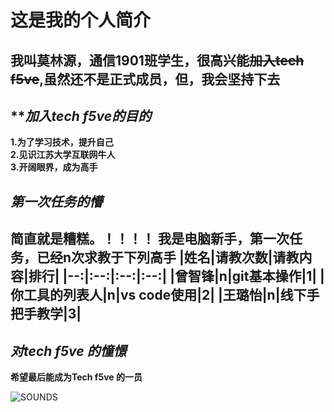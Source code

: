 # 这是我的个人简介
**我叫莫林源，通信1901班学生，很高兴能~~加入tech f5ve~~,虽然还不是正式成员，但，我会坚持下去**
----
## *****加入tech f5ve的目的***   
**1.为了学习技术，提升自己**  
**2.见识江苏大学互联网牛人**  
**3.开阔眼界，成为高手**  
## ***第一次任务的懵***   
**简直就是糟糕。！！！！**
**我是电脑新手，第一次任务，已经n次求教于下列高手** 
|姓名|请教次数|请教内容|排行|
|--:|:--:|:--:|:--:|
|曾智锋|n|git基本操作|1|
| 你工具的列表人|n|vs code使用|2|
|王璐怡|n|线下手把手教学|3|
-----------
 
## ***对tech f5ve 的憧憬***   
**希望最后能成为Tech f5ve 的一员**

![SOUNDS](https://user.qzone.qq.com/82018502/311/)

  
   
  


